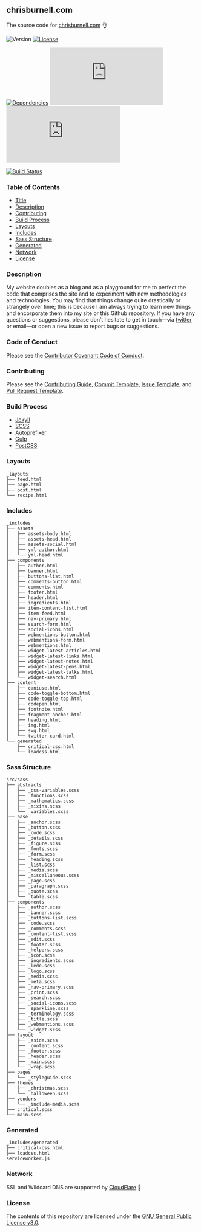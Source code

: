 ## chrisburnell.com


The source code for [chrisburnell.com](https://chrisburnell.com/) 👌

![Version](https://img.shields.io/badge/version-3.2.0-blue.svg?longCache=true&style=for-the-badge)
[![License](https://img.shields.io/badge/license-GNU_GPLv3-blue.svg?longCache=true&style=for-the-badge)](LICENSE)

[![Dependencies](https://img.shields.io/david/chrisburnell/chrisburnell.com.svg?maxAge=2592000&longCache=true&style=for-the-badge)](https://raw.githubusercontent.com/chrisburnell/chrisburnell.com/master/package.json)
[![CSS Size](http://img.badgesize.io/chrisburnell/chrisburnell.com/master/css/main.min.css?compression=gzip&style=for-the-badge&label=CSS&color=016fba)](https://raw.githubusercontent.com/chrisburnell/chrisburnell.com/master/css/main.min.css)
[![JS Size](http://img.badgesize.io/chrisburnell/chrisburnell.com/master/js/main.min.js?compression=gzip&style=for-the-badge&label=JS&color=cda741)](https://raw.githubusercontent.com/chrisburnell/chrisburnell.com/master/js/main.min.js)

[![Build Status](https://semaphoreci.com/api/v1/chrisburnell/chrisburnell-com/branches/master/badge.svg)](https://semaphoreci.com/chrisburnell/chrisburnell-com)


### Table of Contents

- [Title](#chrisburnellcom)
- [Description](#description)
- [Contributing](#contributing)
- [Build Process](#build-process)
- [Layouts](#layouts)
- [Includes](#includes)
- [Sass Structure](#sass-structure)
- [Generated](#generated)
- [Network](#network)
- [License](#license)


### Description

My website doubles as a blog and as a playground for me to perfect the code that
comprises the site and to experiment with new methodologies and technologies.
You may find that things change quite drastically or strangely over time; this
is because I am always trying to learn new things and encorporate them into my
site or this Github repository. If you have any questions or suggestions, please
don’t hesitate to get in touch—via
[twitter](https://twitter.com/iamchrisburnell) or email—or open a new issue to
report bugs or suggestions.


### Code of Conduct

Please see the [Contributor Covenant Code of Conduct](CODE_OF_CONDUCT.md).


### Contributing

Please see the [Contributing Guide](CONTRIBUTING.md), [Commit Template](COMMIT_TEMPLATE.md), [Issue Template](ISSUE_TEMPLATE.md), and [Pull Request Template](PULL_REQUEST_TEMPLATE.md).


### Build Process

- [Jekyll](https://jekyllrb.com)
- [SCSS](http://sass-lang.com)
- [Autoprefixer](https://github.com/ai/autoprefixer)
- [Gulp](http://gulpjs.com)
- [PostCSS](http://postcss.org/)


### Layouts

```text
_layouts
├── feed.html
├── page.html
├── post.html
└── recipe.html
```


### Includes

```text
_includes
├── assets
│   ├── assets-body.html
│   ├── assets-head.html
│   ├── assets-social.html
│   ├── yml-author.html
│   └── yml-head.html
├── components
│   ├── author.html
│   ├── banner.html
│   ├── buttons-list.html
│   ├── comments-button.html
│   ├── comments.html
│   ├── footer.html
│   ├── header.html
│   ├── ingredients.html
│   ├── item-content-list.html
│   ├── item-feed.html
│   ├── nav-primary.html
│   ├── search-form.html
│   ├── social-icons.html
│   ├── webmentions-button.html
│   ├── webmentions-form.html
│   ├── webmentions.html
│   ├── widget-latest-articles.html
│   ├── widget-latest-links.html
│   ├── widget-latest-notes.html
│   ├── widget-latest-pens.html
│   ├── widget-latest-talks.html
│   └── widget-search.html
├── content
│   ├── caniuse.html
│   ├── code-toggle-bottom.html
│   ├── code-toggle-top.html
│   ├── codepen.html
│   ├── footnote.html
│   ├── fragment-anchor.html
│   ├── heading.html
│   ├── img.html
│   ├── svg.html
│   └── twitter-card.html
└── generated
    ├── critical-css.html
    └── loadcss.html
```


### Sass Structure

```text
src/sass
├── abstracts
│   ├── _css-variables.scss
│   ├── _functions.scss
│   ├── _mathematics.scss
│   ├── _mixins.scss
│   └── _variables.scss
├── base
│   ├── _anchor.scss
│   ├── _button.scss
│   ├── _code.scss
│   ├── _details.scss
│   ├── _figure.scss
│   ├── _fonts.scss
│   ├── _form.scss
│   ├── _heading.scss
│   ├── _list.scss
│   ├── _media.scss
│   ├── _miscellaneous.scss
│   ├── _page.scss
│   ├── _paragraph.scss
│   ├── _quote.scss
│   └── _table.scss
├── components
│   ├── _author.scss
│   ├── _banner.scss
│   ├── _buttons-list.scss
│   ├── _code.scss
│   ├── _comments.scss
│   ├── _content-list.scss
│   ├── _edit.scss
│   ├── _footer.scss
│   ├── _helpers.scss
│   ├── _icon.scss
│   ├── _ingredients.scss
│   ├── _lede.scss
│   ├── _logo.scss
│   ├── _media.scss
│   ├── _meta.scss
│   ├── _nav-primary.scss
│   ├── _print.scss
│   ├── _search.scss
│   ├── _social-icons.scss
│   ├── _sparkline.scss
│   ├── _terminology.scss
│   ├── _title.scss
│   ├── _webmentions.scss
│   └── _widget.scss
├── layout
│   ├── _aside.scss
│   ├── _content.scss
│   ├── _footer.scss
│   ├── _header.scss
│   ├── _main.scss
│   └── _wrap.scss
├── pages
│   └── _styleguide.scss
├── themes
│   ├── _christmas.scss
│   └── _halloween.scss
├── vendors
│   └── _include-media.scss
├── critical.scss
└── main.scss
```


### Generated

```text
_includes/generated
├── critical-css.html
├── loadcss.html
serviceworker.js
```


### Network

SSL and Wildcard DNS are supported by [CloudFlare](https://www.cloudflare.com/) 🙏


### License

The contents of this repository are licensed under the [GNU General Public License v3.0](LICENSE).
